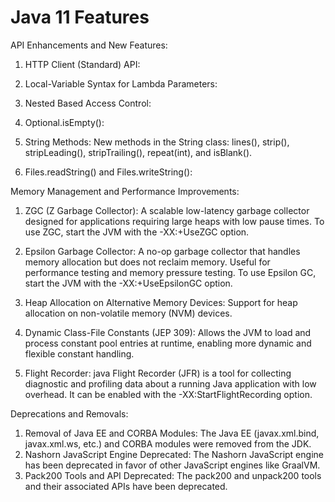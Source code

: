 # Java 11 Features

API Enhancements and New Features:

1.	HTTP Client (Standard) API:

2.	Local-Variable Syntax for Lambda Parameters:

3.	Nested Based Access Control:

4.	Optional.isEmpty():

5.	String Methods:
      New methods in the String class: lines(), strip(), stripLeading(), stripTrailing(), repeat(int), and isBlank().

6.	Files.readString() and Files.writeString():

Memory Management and Performance Improvements:

1.	ZGC (Z Garbage Collector):
      A scalable low-latency garbage collector designed for applications requiring large heaps with low pause times.
      To use ZGC, start the JVM with the -XX:+UseZGC option.

2.	Epsilon Garbage Collector:
      A no-op garbage collector that handles memory allocation but does not reclaim memory. Useful for performance testing and memory pressure testing.
      To use Epsilon GC, start the JVM with the -XX:+UseEpsilonGC option.

3.	Heap Allocation on Alternative Memory Devices:
      Support for heap allocation on non-volatile memory (NVM) devices.

4.	Dynamic Class-File Constants (JEP 309):
      Allows the JVM to load and process constant pool entries at runtime, enabling more dynamic and flexible constant handling.

5.	Flight Recorder:
      java Flight Recorder (JFR) is a tool for collecting diagnostic and profiling data about a running Java application with low overhead.
      It can be enabled with the -XX:StartFlightRecording option.

Deprecations and Removals:

1.	Removal of Java EE and CORBA Modules:
      The Java EE (javax.xml.bind, javax.xml.ws, etc.) and CORBA modules were removed from the JDK.
2.	Nashorn JavaScript Engine Deprecated:
      The Nashorn JavaScript engine has been deprecated in favor of other JavaScript engines like GraalVM.
3.	Pack200 Tools and API Deprecated:
      The pack200 and unpack200 tools and their associated APIs have been deprecated.
